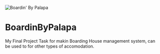  ![Boardin' By Palapa](https://cdn.discordapp.com/attachments/859690724550508546/937585096670720010/Logo-BoardinSHADOW.png)
# BoardinByPalapa
 My Final Project Task for makin Boarding House management system, can be used to for other types of accomodation.
 

